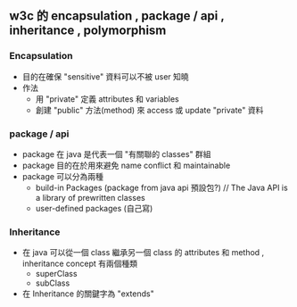 ## w3c 的 encapsulation , package / api , inheritance , polymorphism

### Encapsulation
- 目的在確保 "sensitive" 資料可以不被 user 知曉
- 作法
  - 用 "private" 定義 attributes 和 variables
  - 創建 "public" 方法(method) 來 access 或 update "private" 資料

### package / api
- package 在 java 是代表一個 "有關聯的 classes" 群組
- package 目的在於用來避免 name conflict 和 maintainable
- package 可以分為兩種
  - build-in Packages (package from java api 預設包?) // The Java API is a library of prewritten classes
  - user-defined packages (自己寫)

### Inheritance
- 在 java 可以從一個 class 繼承另一個 class 的 attributes 和 method , inheritance concept 有兩個種類
  - superClass
  - subClass
- 在 Inheritance 的關鍵字為 "extends"
